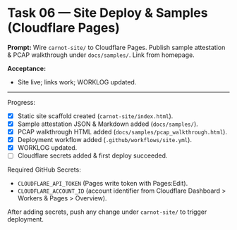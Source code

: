 # Task 06 — Site Deploy & Samples (Cloudflare Pages)
**Prompt:**
Wire `carnot-site/` to Cloudflare Pages. Publish sample attestation & PCAP walkthrough under `docs/samples/`. Link from homepage.

**Acceptance:**
- Site live; links work; WORKLOG updated.

---
Progress:
- [x] Static site scaffold created (`carnot-site/index.html`).
- [x] Sample attestation JSON & Markdown added (`docs/samples/`).
- [x] PCAP walkthrough HTML added (`docs/samples/pcap_walkthrough.html`).
- [x] Deployment workflow added (`.github/workflows/site.yml`).
- [x] WORKLOG updated.
- [ ] Cloudflare secrets added & first deploy succeeded.

Required GitHub Secrets:
- `CLOUDFLARE_API_TOKEN` (Pages write token with Pages:Edit).
- `CLOUDFLARE_ACCOUNT_ID` (account identifier from Cloudflare Dashboard > Workers & Pages > Overview).

After adding secrets, push any change under `carnot-site/` to trigger deployment.
